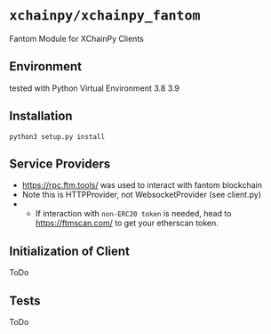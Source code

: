 # `xchainpy/xchainpy_fantom`

Fantom Module for XChainPy Clients

## Environment
tested with Python Virtual Environment 3.8 3.9

## Installation
```angular2html
python3 setup.py install
```

## Service Providers
- https://rpc.ftm.tools/ was used to interact with fantom blockchain
- Note this is HTTPProvider, not WebsocketProvider (see client.py)
- - If interaction with ``non-ERC20 token`` is needed, head to https://ftmscan.com/ to get your etherscan token.

## Initialization of Client

ToDo

## Tests

ToDo
